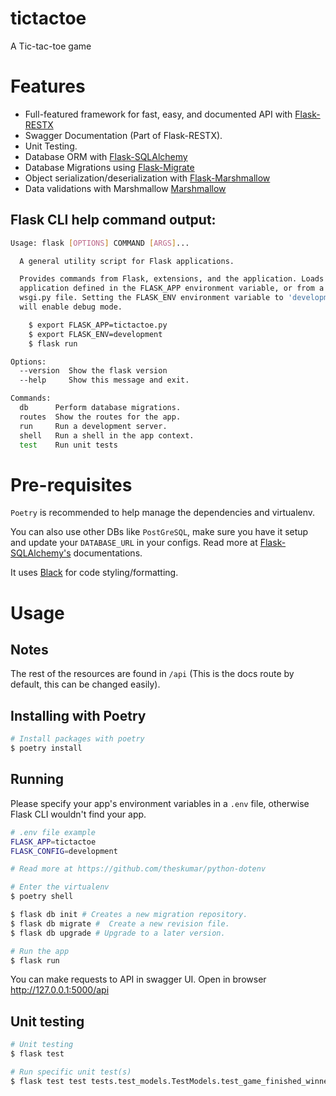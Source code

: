 # tictactoe

A Tic-tac-toe game

# Features

* Full-featured framework for fast, easy, and documented API with [Flask-RESTX](https://flask-restx.readthedocs.io/en/latest/)
* Swagger Documentation (Part of Flask-RESTX).
* Unit Testing.
* Database ORM with [Flask-SQLAlchemy](https://flask-sqlalchemy.palletsprojects.com/en/2.x/)
* Database Migrations using [Flask-Migrate](https://github.com/miguelgrinberg/flask-migrate)
* Object serialization/deserialization with [Flask-Marshmallow](https://flask-marshmallow.readthedocs.io/en/latest/)
* Data validations with Marshmallow [Marshmallow](https://marshmallow.readthedocs.io/en/stable/quickstart.html#validation)

## Flask CLI help command output:
```sh
Usage: flask [OPTIONS] COMMAND [ARGS]...

  A general utility script for Flask applications.

  Provides commands from Flask, extensions, and the application. Loads the
  application defined in the FLASK_APP environment variable, or from a
  wsgi.py file. Setting the FLASK_ENV environment variable to 'development'
  will enable debug mode.

    $ export FLASK_APP=tictactoe.py
    $ export FLASK_ENV=development
    $ flask run

Options:
  --version  Show the flask version
  --help     Show this message and exit.

Commands:
  db      Perform database migrations.
  routes  Show the routes for the app.
  run     Run a development server.
  shell   Run a shell in the app context.
  test    Run unit tests
```

# Pre-requisites

`Poetry` is recommended to help manage the dependencies and virtualenv.

You can also use other DBs like `PostGreSQL`, make sure you have it setup and update your `DATABASE_URL` in your configs.
Read more at [Flask-SQLAlchemy's](https://flask-sqlalchemy.palletsprojects.com/en/2.x/) documentations.

It uses [Black](https://github.com/psf/black) for code styling/formatting.

# Usage

## Notes

The rest of the resources are found in `/api` (This is the docs route by default, this can be changed easily).

## Installing with Poetry
```sh
# Install packages with poetry
$ poetry install
```

## Running
Please specify your app's environment variables in a `.env` file, otherwise Flask CLI wouldn't find your app.

```sh
# .env file example
FLASK_APP=tictactoe
FLASK_CONFIG=development

# Read more at https://github.com/theskumar/python-dotenv
```

```sh
# Enter the virtualenv
$ poetry shell

$ flask db init # Creates a new migration repository.
$ flask db migrate #  Create a new revision file.
$ flask db upgrade # Upgrade to a later version.

# Run the app
$ flask run
```
You can make requests to API in swagger UI.
Open in browser http://127.0.0.1:5000/api

## Unit testing

```sh
# Unit testing
$ flask test

# Run specific unit test(s)
$ flask test test tests.test_models.TestModels.test_game_finished_winner ...
```
